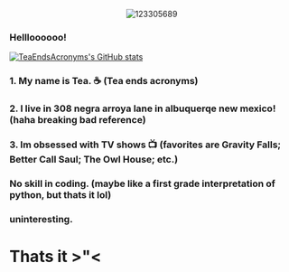 <div id="header" align="center">

  ![123305689](https://user-images.githubusercontent.com/123305689/234990667-45315b3d-f910-4c10-88f6-6e4cb08093a9.gif)

</div>

### Hellloooooo!

[![TeaEndsAcronyms's GitHub stats](https://github-readme-stats.vercel.app/api?username=TeaEndsAcronyms)](https://github.com/anuraghazra/github-readme-stats)

### 1. My name is Tea. ☕ (Tea ends acronyms)

### 2. I live in 308 negra arroya lane in albuquerqe new mexico! (haha breaking bad reference)

### 3. Im obsessed with TV shows 📺 (favorites are Gravity Falls; Better Call Saul; The Owl House; etc.)

### No skill in coding. (maybe like a first grade interpretation of python, but thats it lol)

### uninteresting.

# Thats it >"<




<!--
**TeaEndsAcronyms/TeaEndsAcronyms** is a ✨ _special_ ✨ repository because its `README.md` (this file) appears on your GitHub profile.


